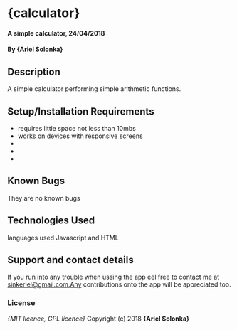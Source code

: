 # {calculator}
#### A simple calculator, 24/04/2018
#### By **{Ariel Solonka}**
## Description
A simple calculator performing simple arithmetic functions.
## Setup/Installation Requirements
* requires little space not less than 10mbs
* works on devices with responsive screens
*
*
* 
## Known Bugs
They are no known bugs
## Technologies Used
languages used Javascript and HTML
## Support and contact details
If you run into any trouble when ussing the app eel free to contact me at sinkeriel@gmail.com.Any contributions onto the app will be appreciated too.
### License
*{MIT licence, GPL licence}*
Copyright (c) 2018 **{Ariel Solonka}**
